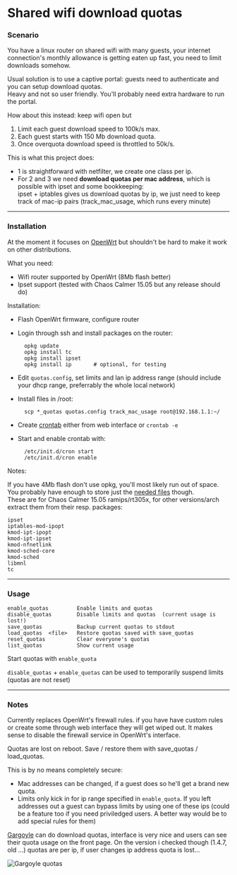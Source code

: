 Shared wifi download quotas
===========================

### Scenario

You have a linux router on shared wifi with many guests,
your internet connection's monthly allowance is getting eaten up fast,
you need to limit downloads somehow. 

Usual solution is to use a captive portal: guests need to authenticate and you can setup download quotas.  
Heavy and not so user friendly. You'll probably need extra hardware to run the portal.

How about this instead: keep wifi open but
1. Limit each guest download speed to 100k/s max.
2. Each guest starts with 150 Mb download quota.
3. Once overquota download speed is throttled to 50k/s.

This is what this project does:  
- 1 is straightforward with netfilter, we create one class per ip.  
- For 2 and 3 we need **download quotas per mac address**,
which is possible with ipset and some bookkeeping:  
  ipset + iptables gives us download quotas by ip, 
we just need to keep track of mac-ip pairs (track_mac_usage, which runs every minute)

------------------------------------------------------------------------------------

### Installation

At the moment it focuses on [OpenWrt](http://openwrt.org) but shouldn't be hard to make it work on other distributions.

What you need:  
- Wifi router supported by OpenWrt (8Mb flash better)
- Ipset support (tested with Chaos Calmer 15.05 but any release should do)

Installation:
- Flash OpenWrt firmware, configure router
- Login through ssh and install packages on the router:

        opkg update
        opkg install tc
        opkg install ipset
        opkg install ip       # optional, for testing

- Edit `quotas.config`, set limits and lan ip address range (should include your dhcp range, preferrably the whole local network)

- Install files in /root:

        scp *_quotas quotas.config track_mac_usage root@192.168.1.1:~/

- Create [crontab](https://raw.githubusercontent.com/lemonsqueeze/WifiDownloadQuotas/master/conf/crontab)
  either from web interface or `crontab -e`
- Start and enable crontab with:

        /etc/init.d/cron start
        /etc/init.d/cron enable

Notes:

If you have 4Mb flash don't use opkg, you'll most likely run out of space.  
You probably have enough to store just the
[needed files](https://github.com/lemonsqueeze/WifiDownloadQuotas/tree/master/extra_files) though.  
These are for Chaos Calmer 15.05 ramips/rt305x, for other versions/arch extract them from their resp. packages:

    ipset
    iptables-mod-ipopt
    kmod-ipt-ipopt
    kmod-ipt-ipset
    kmod-nfnetlink
    kmod-sched-core
    kmod-sched
    libmnl
    tc

------------------------------------------------------------------------------------

### Usage

    enable_quotas         Enable limits and quotas  
    disable_quotas        Disable limits and quotas  (current usage is lost!)
    save_quotas           Backup current quotas to stdout
    load_quotas  <file>   Restore quotas saved with save_quotas
    reset_quotas          Clear everyone's quotas
    list_quotas           Show current usage  

Start quotas with `enable_quota`

`disable_quotas` + `enable_quotas` can be used to temporarily suspend limits (quotas are not reset)

------------------------------------------------------------------------------------

### Notes

Currently replaces OpenWrt's firewall rules. if you have have custom rules or create some through
web interface they will get wiped out. It makes sense to disable the firewall service in OpenWrt's interface.

Quotas are lost on reboot. Save / restore them with save_quotas / load_quotas.

This is by no means completely secure:  
- Mac addresses can be changed, if a guest does so he'll get a brand new quota.  
- Limits only kick in for ip range specified in `enable_quota`. If you left addresses out
  a guest can bypass limits by using one of these ips (could be a feature too if you need
  priviledged users. A better way would be to add special rules for them)

[Gargoyle](https://www.gargoyle-router.com/) can do download quotas,
  interface is very nice and users can see their quota usage on the front page.
  On the version i checked though (1.4.7, old ...) quotas are per ip, 
  if user changes ip address quota is lost...

![Gargoyle quotas](http://www.ai.net.nz/images/gargoyle/screen04.png)


